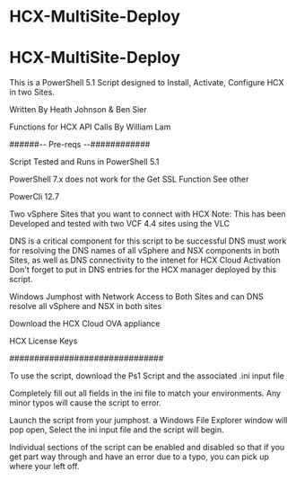# HCX-MultiSite-Deploy

# HCX-MultiSite-Deploy

This is a PowerShell 5.1 Script designed to Install, Activate, Configure HCX in two Sites.

Written By Heath Johnson & Ben Sier

Functions for HCX API Calls By William Lam


######-- Pre-reqs --############

Script Tested and Runs in PowerShell 5.1

PowerShell 7.x does not work for the Get SSL Function See other

PowerCli 12.7

Two vSphere Sites that you want to connect with HCX
Note: This has been Developed and tested with two VCF 4.4 sites using the VLC

DNS is a critical component for this script to be successful
DNS must work for resolving the DNS names of all vSphere and NSX components in both Sites, as well as DNS connectivity to the intenet for HCX Cloud Activation
Don't forget to put in DNS entries for the HCX manager deployed by this script.

Windows Jumphost with Network Access to Both Sites and can DNS resolve all vSphere and NSX in both sites

Download the HCX Cloud OVA appliance

HCX License Keys


###############################

To use the script, download the Ps1 Script and the associated .ini input file

Completely fill out all fields in the ini file to match your environments. Any minor typos will cause the script to error.

Launch the script from your jumphost.
a Windows File Explorer window will pop open, Select the ini input file and the script will begin.

Individual sections of the script can be enabled and disabled so that if you get part way through and have an error due to a typo, you can pick up where your left off.

